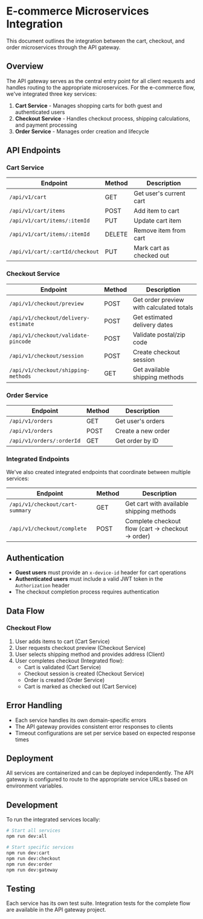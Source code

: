 # E-commerce Microservices Integration

This document outlines the integration between the cart, checkout, and order microservices through the API gateway.

## Overview

The API gateway serves as the central entry point for all client requests and handles routing to the appropriate microservices. For the e-commerce flow, we've integrated three key services:

1. **Cart Service** - Manages shopping carts for both guest and authenticated users
2. **Checkout Service** - Handles checkout process, shipping calculations, and payment processing
3. **Order Service** - Manages order creation and lifecycle

## API Endpoints

### Cart Service

| Endpoint | Method | Description |
|----------|--------|-------------|
| `/api/v1/cart` | GET | Get user's current cart |
| `/api/v1/cart/items` | POST | Add item to cart |
| `/api/v1/cart/items/:itemId` | PUT | Update cart item |
| `/api/v1/cart/items/:itemId` | DELETE | Remove item from cart |
| `/api/v1/cart/:cartId/checkout` | PUT | Mark cart as checked out |

### Checkout Service

| Endpoint | Method | Description |
|----------|--------|-------------|
| `/api/v1/checkout/preview` | POST | Get order preview with calculated totals |
| `/api/v1/checkout/delivery-estimate` | POST | Get estimated delivery dates |
| `/api/v1/checkout/validate-pincode` | POST | Validate postal/zip code |
| `/api/v1/checkout/session` | POST | Create checkout session |
| `/api/v1/checkout/shipping-methods` | GET | Get available shipping methods |

### Order Service

| Endpoint | Method | Description |
|----------|--------|-------------|
| `/api/v1/orders` | GET | Get user's orders |
| `/api/v1/orders` | POST | Create a new order |
| `/api/v1/orders/:orderId` | GET | Get order by ID |

### Integrated Endpoints

We've also created integrated endpoints that coordinate between multiple services:

| Endpoint | Method | Description |
|----------|--------|-------------|
| `/api/v1/checkout/cart-summary` | GET | Get cart with available shipping methods |
| `/api/v1/checkout/complete` | POST | Complete checkout flow (cart → checkout → order) |

## Authentication

- **Guest users** must provide an `x-device-id` header for cart operations
- **Authenticated users** must include a valid JWT token in the `Authorization` header
- The checkout completion process requires authentication

## Data Flow

### Checkout Flow

1. User adds items to cart (Cart Service)
2. User requests checkout preview (Checkout Service)
3. User selects shipping method and provides address (Client)
4. User completes checkout (Integrated flow):
   - Cart is validated (Cart Service)
   - Checkout session is created (Checkout Service)
   - Order is created (Order Service)
   - Cart is marked as checked out (Cart Service)

## Error Handling

- Each service handles its own domain-specific errors
- The API gateway provides consistent error responses to clients
- Timeout configurations are set per service based on expected response times

## Deployment

All services are containerized and can be deployed independently. The API gateway is configured to route to the appropriate service URLs based on environment variables.

## Development

To run the integrated services locally:

```bash
# Start all services
npm run dev:all

# Start specific services
npm run dev:cart
npm run dev:checkout
npm run dev:order
npm run dev:gateway
```

## Testing

Each service has its own test suite. Integration tests for the complete flow are available in the API gateway project. 